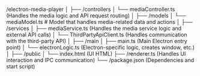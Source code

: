 /electron-media-player
│
├── /controllers
│   └── mediaController.ts  (Handles the media logic and API request routing)
│
├── /models
│   └── mediaModel.ts              # Model that handles media-related data and actions
│
├── /services
│   ├── mediaService.ts     (Handles the media service logic and external API calls)
│   └── ThirdPartyApiClient.ts  (Handles communication with the third-party API)
│
├── /main
│   ├── main.ts            (Main Electron entry point)
│   └── electronLogic.ts   (Electron-specific logic, creates window, etc.)
│
├── /public
│   └── index.html         (UI HTML)
├── /renderer.ts           (Handles UI interaction and IPC communication)
└── /package.json          (Dependencies and start script)
